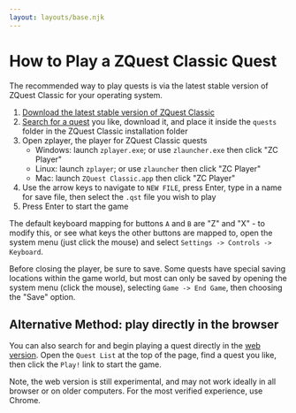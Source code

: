 ```yaml
---
layout: layouts/base.njk
---
```


<style>
    div {
        line-height: 1.5em;
    }
</style>

# How to Play a ZQuest Classic Quest

The recommended way to play quests is via the latest stable version of ZQuest Classic for your operating system.

1. [Download the latest stable version of ZQuest Classic](/releases/)
1. [Search for a quest](https://www.purezc.net/index.php?page=quests) you like, download it, and place it inside the `quests` folder in the ZQuest Classic installation folder
1. Open zplayer, the player for ZQuest Classic quests
    * Windows: launch `zplayer.exe`; or use `zlauncher.exe` then click "ZC Player"
    * Linux: launch `zplayer`; or use `zlauncher` then click "ZC Player"
    * Mac: launch `ZQuest Classic.app` then click "ZC Player"
1. Use the arrow keys to navigate to `NEW FILE`, press Enter, type in a name for save file, then select the `.qst` file you wish to play
1. Press Enter to start the game

The default keyboard mapping for buttons `A` and `B` are "Z" and "X" - to modify this, or see what keys the other buttons are mapped to, open the system menu (just click the mouse) and select `Settings -> Controls -> Keyboard`.

Before closing the player, be sure to save. Some quests have special saving locations within the game world, but most can only be saved by opening the system menu (click the mouse), selecting `Game -> End Game`, then choosing the "Save" option.

## Alternative Method: play directly in the browser

You can also search for and begin playing a quest directly in the [web version](https://web.zquestclassic.com/play/). Open the `Quest List` at the top of the page, find a quest you like, then click the `Play!` link to start the game.

Note, the web version is still experimental, and may not work ideally in all browser or on older computers. For the most verified experience, use Chrome.
